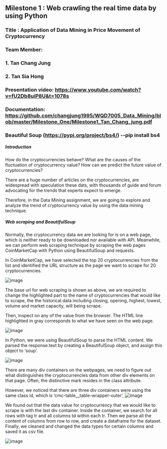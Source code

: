 ## Milestone 1 : Web crawling the real time data by using Python

### Title : Application of Data Mining in Price Movement of Cryptocurrency

### Team Member: 
### 1. Tan Chang Jung
### 2. Tan Sia Hong

### Presentation video: https://www.youtube.com/watch?v=fU2Db8uiP8U&t=1078s

### Documentation: https://github.com/changjung1995/WQD7005_Data_Mining/blob/master/Milestone_One/Milestone1_Tan_Chang_jung.pdf

### Beautiful Soup (https://pypi.org/project/bs4/) --pip install bs4

##### Introduction
How do the cryptocurrencies behave? What are the causes of the fluctuation of cryptocurrency value? How can we predict the future value of cryptocurrencies? 

There are a huge number of articles on the cryptocurrencies, are widespread with speculation these dats, with thousands of guide and forum advocating for the trends that experts expect to emerge.

Therefore, in the Data Mining assignment, we are going to explore and analyze the trend of cryptocurrency value by using the data mining technique.

##### Web scraping and BeautifulSoup 
Normally, the cryptocurrency data we are looking for is on a web page, which is neither ready to be downloaded nor available with API. Meanwhile, we can perform web scraping technique by scraping the web pages CoinMarketCap with Python using BeautifulSoup and requests. 

In CoinMarketCap, we have selected the top 20 cryptocurrencies from the list and identified the URL structure as the page we want to scrape for 20 cryptocurrencies.  

![image](https://user-images.githubusercontent.com/55917583/85194587-87ec3e80-b300-11ea-9893-fc97e8181e50.png)

The base url for web scraping is shown as above, we are required to change the highlighted part to the name of cryptocurrencies that would like to scrape, the the historical data including closing, opening, highest, lowest, volume and market capacity, will being scrape.  

Then, inspect on any of the value from the browser. The HTML line highlighted in gray corresponds to what we have seen on the web page.

![image](https://user-images.githubusercontent.com/55917583/85194638-a5b9a380-b300-11ea-9e04-949c41806f2f.png)

In Python, we were using BeautifulSoup to parse the HTML content. We parsed the response.text by creating a BeautifulSoup object, and assign this object to ‘soup’. 

![image](https://user-images.githubusercontent.com/55917583/85194712-be29be00-b300-11ea-8c1f-4e1ea0b9e35e.png)

There are many div containers on the webpages, we need to figure out what distinguishes the cryptocurrencies data from other div elements on that page. Often, the distinctive mark resides in the class attribute.  

However, we noticed that there are three div containers were using the same class id, which is ‘cmc-table__table-wrapper-outer’,
![image](https://user-images.githubusercontent.com/55917583/85194757-d7326f00-b300-11ea-82be-396d5847c2f7.png)

We found out that the data value for cryptocurrency that we would like to scrape is with the last div container. Inside the container, we search for all rows with tag tr and all columns td within each tr. Then we parse all the content of columns from row to row, and create a dataframe for the dataset. Finally, we cleaned and changed the data types for certain columns and saved it as csv file.

![image](https://user-images.githubusercontent.com/55917583/85194778-ec0f0280-b300-11ea-867c-eb1796b66597.png)
